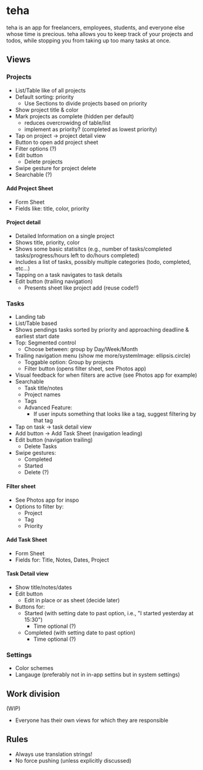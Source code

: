 # teha

teha is an app for freelancers, employees, students, and everyone else whose time is precious.
teha allows you to keep track of your projects and todos, while stopping you from taking up too many tasks at once.


## Views

### Projects
- List/Table like of all projects
- Default sorting: priority
  - Use Sections to divide projects based on priority
- Show project title & color
- Mark projects as complete (hidden per default)
  - reduces overcrowidng of table/list 
  - implement as priority? (completed as lowest priority)
- Tap on project -> project detail view
- Button to open add project sheet
- Filter options (?)
- Edit button
  - Delete projects
- Swipe gesture for project delete
- Searchable (?)

#### Add Project Sheet
- Form Sheet
- Fields like: title, color, priority

#### Project detail
- Detailed Information on a single project
- Shows title, priority, color
- Shows some basic statisitcs (e.g., number of tasks/completed tasks/progress/hours left to do/hours completed)
- Includes a list of tasks, possibly multiple categories (todo, completed, etc...)
- Tapping on a task navigates to task details
- Edit button (trailing navigation)
  - Presents sheet like project add (reuse code!!)   

### Tasks
- Landing tab
- List/Table based
- Shows pendings tasks sorted by priority and approaching deadline & earliest start date
- Top: Segmented control
  - Choose between: group by Day/Week/Month
- Trailing navigation menu (show me more/systemImage: ellipsis.circle)
  - Toggable option: Group by projects
  - Filter button (opens filter sheet, see Photos app)
- Visual feedback for when filters are active (see Photos app for example)
- Searchable
  - Task title/notes
  - Project names
  - Tags
  - Advanced Feature:
    - If user inputs something that looks like a tag, suggest filtering by that tag
- Tap on task -> task detail view
- Add button -> Add Task Sheet (navigation leading)
- Edit button (navigation trailing)
  - Delete Tasks
- Swipe gestures:
  - Completed
  - Started
  - Delete (?)

#### Filter sheet
- See Photos app for inspo
- Options to filter by:
  - Project
  - Tag
  - Priority 
  
#### Add Task Sheet
- Form Sheet
- Fields for: Title, Notes, Dates, Project
  
#### Task Detail view
- Show title/notes/dates
- Edit button
  - Edit in place or as sheet (decide later) 
- Buttons for:
  - Started (with setting date to past option, i.e., "I started yesterday at 15:30")
    - Time optional (?)
  - Completed (with setting date to past option)
    - Time optional (?)
    
    
### Settings
- Color schemes
- Langauge (preferably not in in-app settins but in system settings)


## Work division
(WIP)
- Everyone has their own views for which they are responsible


## Rules
- Always use translation strings!
- No force pushing (unless explicitly discussed)


